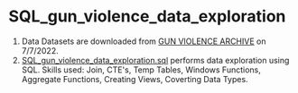 # SQL_gun_violence_data_exploration

1. Data
Datasets are downloaded from [GUN VIOLENCE ARCHIVE](https://www.gunviolencearchive.org/reports) on 7/7/2022.
2. [SQL_gun_violence_data_exploration.sql](https://github.com/m724297540/SQL_gun_violence_data_exploration/blob/master/SQL_gun_violence_data_exploration.sql)
performs data exploration using SQL. Skills used: Join, CTE's, Temp Tables, Windows Functions, Aggregate Functions, Creating Views, Coverting Data Types.
